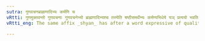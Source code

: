 ```yaml
---
sutra: गुणवचनब्राह्मणादिभ्यः कर्मणि च
vRtti: गुणमुक्तवन्तो गुणवचनाः गुणवचनेभ्यो ब्राह्मणादिभ्यश्च तस्येति षष्ठीसमर्थेभ्यः कर्मण्यभिधेये यञ् प्रत्ययो भवति । चकाराद् भावे च ॥
vRtti_eng: The same affix _shyan_ has after a word expressive of quality, and after _Brahmana_ &c, the sense of the activity or occupation of something or some one.

---
```

